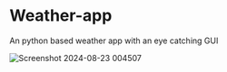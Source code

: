 # Weather-app
An python based weather app with an eye catching GUI



![Screenshot 2024-08-23 004507](https://github.com/user-attachments/assets/06ff3ff7-c4c0-4284-8cb4-ed428de6a743)
